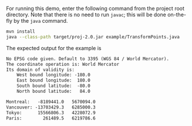 For running this demo, enter the following command from the project root
directory. Note that there is no need to run `javac`; this will be done
on-the-fly by the `java` command.

``` sh
mvn install
java --class-path target/proj-2.0.jar example/TransformPoints.java
```

The expected output for the example is

``` txt
No EPSG code given. Default to 3395 (WGS 84 / World Mercator).
The coordinate operation is: World Mercator
Its domain of validity is:
    West bound longitude: -180.0
    East bound longitude:  180.0
    South bound latitude:  -80.0
    North bound latitude:   84.0

Montreal:   -8189441.0   5670094.0
Vancouver: -13703429.3   6285000.3
Tokyo:      15566806.3   4228072.9
Paris:        261489.5   6219786.6
```
